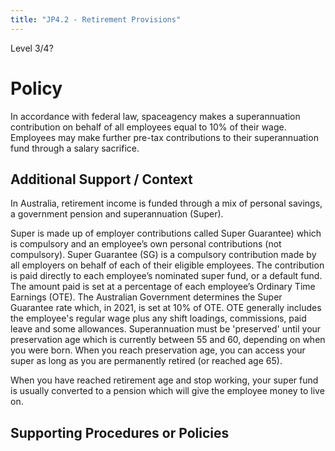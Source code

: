 ```yaml
---
title: "JP4.2 - Retirement Provisions"
---
```

Level 3/4?

# Policy

In accordance with federal law, spaceagency makes a superannuation contribution on behalf of all employees equal to 10% of their wage. Employees may make further pre-tax contributions to their superannuation fund through a salary sacrifice.

## Additional Support / Context

In Australia, retirement income is funded through a mix of personal savings, a government pension and superannuation (Super).

Super is made up of employer contributions called Super Guarantee) which is compulsory and an employee’s own personal contributions (not compulsory). Super Guarantee (SG) is a compulsory contribution made by all employers on behalf of each of their eligible employees. The contribution is paid directly to each employee’s nominated super fund, or a default fund. The amount paid is set at a percentage of each employee’s Ordinary Time Earnings (OTE). The Australian Government determines the Super Guarantee rate which, in 2021, is set at 10% of OTE. OTE generally includes the employee's regular wage plus any shift loadings, commissions, paid leave and some allowances. Superannuation must be 'preserved' until your preservation age which is currently between 55 and 60, depending on when you were born. When you reach preservation age, you can access your super as long as you are permanently retired (or reached age 65).

When you have reached retirement age and stop working, your super fund is usually converted to a pension which will give the employee money to live on.

## Supporting Procedures or Policies